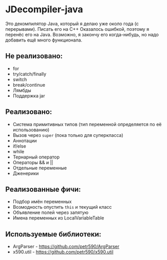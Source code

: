 # JDecompiler-java
Это декомпилятор Java, который я делаю уже около года (с перерывами).
Писать его на C++ Оказалось ошибкой, поэтому я перенёс его на Java.
Возможно, я закончу его когда-нибудь, но надо добавить ещё много функционала.

## Не реализовано:
- for
- try/catch/finally
- switch
- break/continue
- Лямбды
- Поддержка jar

## Реализовано:
- Система примитивных типов (тип переменной определяется по её использованию)
- Вызов через `super` (пока только для суперкласса)
- Аннотации
- if/else
- while
- Тернарный оператор
- Операторы && и ||
- Отдельные переменные
- Дженерики

## Реализованные фичи:
- Подбор имён переменных
- Возмодность опустить `this` и текущий класс
- Объявление полей через запятую
- Имена переменных из LocalVariableTable

## Используемые библиотеки:
- ArgParser - https://github.com/petr590/ArgParser
- x590.util - https://github.com/petr590/x590.util
